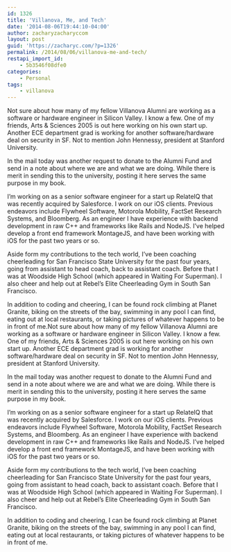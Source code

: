 ```yaml
---
id: 1326
title: 'Villanova, Me, and Tech'
date: '2014-08-06T19:44:10-04:00'
author: zacharyzacharyccom
layout: post
guid: 'https://zacharyc.com/?p=1326'
permalink: /2014/08/06/villanova-me-and-tech/
restapi_import_id:
    - 5b3546f08dfe0
categories:
    - Personal
tags:
    - villanova
---
```


Not sure about how many of my fellow Villanova Alumni are working as a software or hardware engineer in Silicon Valley. I know a few. One of my friends, Arts &amp; Sciences 2005 is out here working on his own start up. Another ECE department grad is working for another software/hardware deal on security in SF. Not to mention John Hennessy, president at Stanford University.

In the mail today was another request to donate to the Alumni Fund and send in a note about where we are and what we are doing. While there is merit in sending this to the university, posting it here serves the same purpose in my book.

I’m working on as a senior software engineer for a start up RelateIQ that was recently acquired by Salesforce. I work on our iOS clients. Previous endeavors include Flywheel Software, Motorola Mobility, FactSet Research Systems, and Bloomberg. As an engineer I have experience with backend development in raw C++ and frameworks like Rails and NodeJS. I’ve helped develop a front end framework MontageJS, and have been working with iOS for the past two years or so.

Aside form my contributions to the tech world, I’ve been coaching cheerleading for San Francisco State University for the past four years, going from assistant to head coach, back to assistant coach. Before that I was at Woodside High School (which appeared in Waiting For Superman). I also cheer and help out at Rebel’s Elite Cheerleading Gym in South San Francisco.

In addition to coding and cheering, I can be found rock climbing at Planet Granite, biking on the streets of the bay, swimming in any pool I can find, eating out at local restaurants, or taking pictures of whatever happens to be in front of me.Not sure about how many of my fellow Villanova Alumni are working as a software or hardware engineer in Silicon Valley. I know a few. One of my friends, Arts &amp; Sciences 2005 is out here working on his own start up. Another ECE department grad is working for another software/hardware deal on security in SF. Not to mention John Hennessy, president at Stanford University.

In the mail today was another request to donate to the Alumni Fund and send in a note about where we are and what we are doing. While there is merit in sending this to the university, posting it here serves the same purpose in my book.

I’m working on as a senior software engineer for a start up RelateIQ that was recently acquired by Salesforce. I work on our iOS clients. Previous endeavors include Flywheel Software, Motorola Mobility, FactSet Research Systems, and Bloomberg. As an engineer I have experience with backend development in raw C++ and frameworks like Rails and NodeJS. I’ve helped develop a front end framework MontageJS, and have been working with iOS for the past two years or so.

Aside form my contributions to the tech world, I’ve been coaching cheerleading for San Francisco State University for the past four years, going from assistant to head coach, back to assistant coach. Before that I was at Woodside High School (which appeared in Waiting For Superman). I also cheer and help out at Rebel’s Elite Cheerleading Gym in South San Francisco.

In addition to coding and cheering, I can be found rock climbing at Planet Granite, biking on the streets of the bay, swimming in any pool I can find, eating out at local restaurants, or taking pictures of whatever happens to be in front of me.